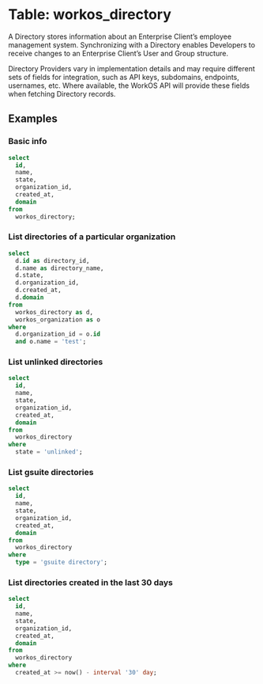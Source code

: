 # Table: workos_directory

A Directory stores information about an Enterprise Client’s employee management system. Synchronizing with a Directory enables Developers to receive changes to an Enterprise Client’s User and Group structure.

Directory Providers vary in implementation details and may require different sets of fields for integration, such as API keys, subdomains, endpoints, usernames, etc. Where available, the WorkOS API will provide these fields when fetching Directory records.

## Examples

### Basic info

```sql
select
  id,
  name,
  state,
  organization_id,
  created_at,
  domain
from
  workos_directory;
```

### List directories of a particular organization

```sql
select
  d.id as directory_id,
  d.name as directory_name,
  d.state,
  d.organization_id,
  d.created_at,
  d.domain
from
  workos_directory as d,
  workos_organization as o
where
  d.organization_id = o.id
  and o.name = 'test';
```

### List unlinked directories

```sql
select
  id,
  name,
  state,
  organization_id,
  created_at,
  domain
from
  workos_directory
where
  state = 'unlinked';
```

### List gsuite directories

```sql
select
  id,
  name,
  state,
  organization_id,
  created_at,
  domain
from
  workos_directory
where
  type = 'gsuite directory';
```

### List directories created in the last 30 days

```sql
select
  id,
  name,
  state,
  organization_id,
  created_at,
  domain
from
  workos_directory
where
  created_at >= now() - interval '30' day;
```